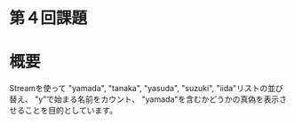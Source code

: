 # 第４回課題
# 概要
Streamを使って
"yamada", "tanaka", "yasuda", "suzuki", "iida"リストの並び替え、
"y"で始まる名前をカウント、
"yamada"を含むかどうかの真偽を表示させることを目的としています。
